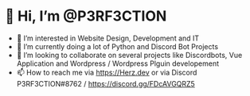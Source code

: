 # 👋 Hi, I’m @P3RF3CTION #
- 👀 I’m interested in Website Design, Development and IT
- 🌱 I’m currently doing a lot of Python and Discord Bot Projects
- 💞️ I’m looking to collaborate on several projects like Discordbots, Vue Application and Wordpress / Wordpress Plguin developement
- 📫 How to reach me via https://Herz.dev or via Discord P3RF3CTION#8762 / https://discord.gg/FDcAVGQRZ5

<!---
P3RF3CTION/P3RF3CTION is a ✨ special ✨ repository because its `README.md` (this file) appears on your GitHub profile.
You can click the Preview link to take a look at your changes.
--->
